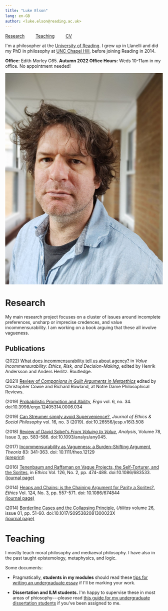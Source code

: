 ```yaml
---
title: "Luke Elson"
lang: en-GB
author: <luke.elson@reading.ac.uk>
---
```


[Research](#research) &nbsp; &nbsp; &nbsp; &nbsp; 
[Teaching](#teaching) &nbsp; &nbsp; &nbsp; &nbsp; 
[CV](cv.html)

I'm a philosopher at the [University of
Reading](https://www.reading.ac.uk/philosophy/). I grew up in
Llanelli and did my PhD in philosophy at [UNC Chapel
Hill](https://philosophy.unc.edu/), before joining Reading in 2014.

**Office:** Edith Morley G65.
**Autumn 2022 Office Hours:** Weds 10-11am in my office. No appointment needed!


![Picture of me -- credit Eva van Herel](./lukeweb.jpg)




# Research

My main research project focuses on a cluster of issues around
incomplete preferences, unsharp or imprecise credences, and value
incommensurability. I am working on a book arguing that these all
involve vagueness.

## Publications

\(2022\) [What does incommensurability tell us about agency?](https://dx.doi.org/10.4324/9781003148012-13) in
*Value Incommensurability: Ethics, Risk, and Decision-Making*, edited by
Henrik Andersson and Anders Herlitz. Routledge.

\(2021\) [Review of *Companions in Guilt Arguments in
Metaethics*](https://ndpr.nd.edu/reviews/companions-in-guilt-arguments-in-metaethics/)
edited by Christopher Cowie and Richard Rowland, at Notre Dame
Philosophical Reviews.

\(2019\) [Probabilistic Promotion and Ability](https://quod.lib.umich.edu/e/ergo/12405314.0006.034?view=text;rgn=main), *Ergo* vol. 6, no. 34.
doi:10.3998/ergo.12405314.0006.034

\(2019\) [Can Streumer simply avoid Supervenience?](http://www.jesp.org/index.php/jesp/article/view/508), *Journal of Ethics
& Social Philosophy* vol. 16, no. 3 (2019).
doi:10.26556/jesp.v16i3.508

\(2018\) [Review of David Sobel's *From Valuing to Value*](https://academic.oup.com/analysis/article/78/3/583/5067172?guestAccessKey=084f2945-dc93-487b-a275-a76deff0fdc4), *Analysis*,
Volume 78, Issue 3, pp. 583-586. doi:10.1093/analys/any045.

\(2017\) [Incommensurability as Vagueness: a Burden-Shifting Argument](https://onlinelibrary.wiley.com/doi/10.1111/theo.12129),
*Theoria* 83: 341-363. doi: 10.1111/theo.12129  
[(preprint)](PDFS/2017-theoria-preprint.pdf)

\(2016\) [Tenenbaum and Raffaman on Vague Projects, the Self-Torturer,
and the Sorites](./PDFs/TenRaf.pdf), in *Ethics* Vol. 126, No. 2, pp. 474-488.
doi:10.1086/683533.  
[(journal page)](https://www.journals.uchicago.edu/doi/10.1086/683533)

\(2014\) [Heaps and Chains: is the Chaining Argument for Parity a
Sorites?](./PDFs/HeapsAndChains.pdf), *Ethics* Vol. 124, No. 3, pp. 557-571. doi: 10.1086/674844  
[(journal page)](https://www.journals.uchicago.edu/doi/10.1086/674844)

\(2014\) [Borderline Cases and the Collapsing Principle](./PDFs/CollapsingPrinciple.pdf), *Utilitas*
volume 26, issue 01, pp. 51-60. doi:10.1017/S095382081300023X  
[(journal page)](https://www.cambridge.org/core/journals/utilitas/article/abs/borderline-cases-and-the-collapsing-principle/C940F584A3DAA897D0CE0FAE3FEE0715)



# Teaching

I mostly teach moral philosophy and mediaeval philosophy. I have also
in the past taught epistemology, metaphysics, and logic.

Some documents:

* Pragmatically, **students in my modules** should read these [tips
for writing an undergraduate essay](teaching/essay-tips.html) if I'll
be marking your work.

* **Dissertation and ILM students.** I'm happy to supervise these in most areas
of phiosophy---please read [this guide for my undergraduate dissertation students](teaching/dissertation-guide.html)
if you've been assigned to me.
